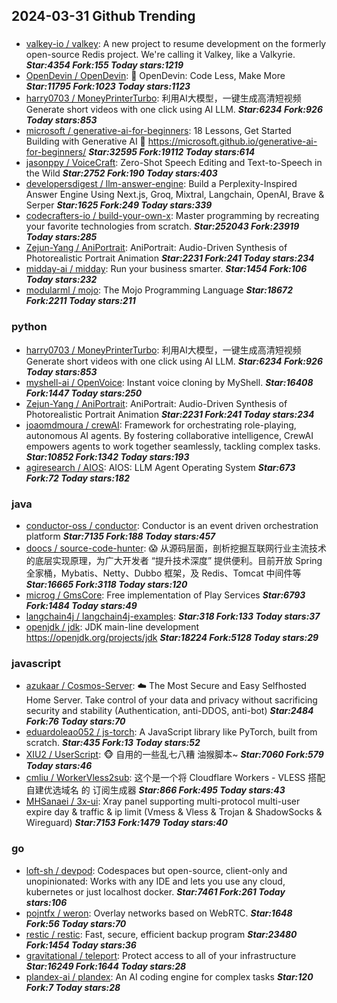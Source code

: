 ## 2024-03-31 Github Trending

### 
* [valkey-io / valkey](https://github.com/valkey-io/valkey): A new project to resume development on the formerly open-source Redis project. We're calling it Valkey, like a Valkyrie. ***Star:4354 Fork:155 Today stars:1219***
* [OpenDevin / OpenDevin](https://github.com/OpenDevin/OpenDevin): 🐚 OpenDevin: Code Less, Make More ***Star:11795 Fork:1023 Today stars:1123***
* [harry0703 / MoneyPrinterTurbo](https://github.com/harry0703/MoneyPrinterTurbo): 利用AI大模型，一键生成高清短视频 Generate short videos with one click using AI LLM. ***Star:6234 Fork:926 Today stars:853***
* [microsoft / generative-ai-for-beginners](https://github.com/microsoft/generative-ai-for-beginners): 18 Lessons, Get Started Building with Generative AI 🔗 https://microsoft.github.io/generative-ai-for-beginners/ ***Star:32595 Fork:19112 Today stars:614***
* [jasonppy / VoiceCraft](https://github.com/jasonppy/VoiceCraft): Zero-Shot Speech Editing and Text-to-Speech in the Wild ***Star:2752 Fork:190 Today stars:403***
* [developersdigest / llm-answer-engine](https://github.com/developersdigest/llm-answer-engine): Build a Perplexity-Inspired Answer Engine Using Next.js, Groq, Mixtral, Langchain, OpenAI, Brave & Serper ***Star:1625 Fork:249 Today stars:339***
* [codecrafters-io / build-your-own-x](https://github.com/codecrafters-io/build-your-own-x): Master programming by recreating your favorite technologies from scratch. ***Star:252043 Fork:23919 Today stars:285***
* [Zejun-Yang / AniPortrait](https://github.com/Zejun-Yang/AniPortrait): AniPortrait: Audio-Driven Synthesis of Photorealistic Portrait Animation ***Star:2231 Fork:241 Today stars:234***
* [midday-ai / midday](https://github.com/midday-ai/midday): Run your business smarter. ***Star:1454 Fork:106 Today stars:232***
* [modularml / mojo](https://github.com/modularml/mojo): The Mojo Programming Language ***Star:18672 Fork:2211 Today stars:211***

### python
* [harry0703 / MoneyPrinterTurbo](https://github.com/harry0703/MoneyPrinterTurbo): 利用AI大模型，一键生成高清短视频 Generate short videos with one click using AI LLM. ***Star:6234 Fork:926 Today stars:853***
* [myshell-ai / OpenVoice](https://github.com/myshell-ai/OpenVoice): Instant voice cloning by MyShell. ***Star:16408 Fork:1447 Today stars:250***
* [Zejun-Yang / AniPortrait](https://github.com/Zejun-Yang/AniPortrait): AniPortrait: Audio-Driven Synthesis of Photorealistic Portrait Animation ***Star:2231 Fork:241 Today stars:234***
* [joaomdmoura / crewAI](https://github.com/joaomdmoura/crewAI): Framework for orchestrating role-playing, autonomous AI agents. By fostering collaborative intelligence, CrewAI empowers agents to work together seamlessly, tackling complex tasks. ***Star:10852 Fork:1342 Today stars:193***
* [agiresearch / AIOS](https://github.com/agiresearch/AIOS): AIOS: LLM Agent Operating System ***Star:673 Fork:72 Today stars:182***

### java
* [conductor-oss / conductor](https://github.com/conductor-oss/conductor): Conductor is an event driven orchestration platform ***Star:7135 Fork:188 Today stars:457***
* [doocs / source-code-hunter](https://github.com/doocs/source-code-hunter): 😱 从源码层面，剖析挖掘互联网行业主流技术的底层实现原理，为广大开发者 “提升技术深度” 提供便利。目前开放 Spring 全家桶，Mybatis、Netty、Dubbo 框架，及 Redis、Tomcat 中间件等 ***Star:16665 Fork:3118 Today stars:120***
* [microg / GmsCore](https://github.com/microg/GmsCore): Free implementation of Play Services ***Star:6793 Fork:1484 Today stars:49***
* [langchain4j / langchain4j-examples](https://github.com/langchain4j/langchain4j-examples):  ***Star:318 Fork:133 Today stars:37***
* [openjdk / jdk](https://github.com/openjdk/jdk): JDK main-line development https://openjdk.org/projects/jdk ***Star:18224 Fork:5128 Today stars:29***

### javascript
* [azukaar / Cosmos-Server](https://github.com/azukaar/Cosmos-Server): ☁️ The Most Secure and Easy Selfhosted Home Server. Take control of your data and privacy without sacrificing security and stability (Authentication, anti-DDOS, anti-bot) ***Star:2484 Fork:76 Today stars:70***
* [eduardoleao052 / js-torch](https://github.com/eduardoleao052/js-torch): A JavaScript library like PyTorch, built from scratch. ***Star:435 Fork:13 Today stars:52***
* [XIU2 / UserScript](https://github.com/XIU2/UserScript): 🐵 自用的一些乱七八糟 油猴脚本~ ***Star:7060 Fork:579 Today stars:46***
* [cmliu / WorkerVless2sub](https://github.com/cmliu/WorkerVless2sub): 这个是一个将 Cloudflare Workers - VLESS 搭配 自建优选域名 的 订阅生成器 ***Star:866 Fork:495 Today stars:43***
* [MHSanaei / 3x-ui](https://github.com/MHSanaei/3x-ui): Xray panel supporting multi-protocol multi-user expire day & traffic & ip limit (Vmess & Vless & Trojan & ShadowSocks & Wireguard) ***Star:7153 Fork:1479 Today stars:40***

### go
* [loft-sh / devpod](https://github.com/loft-sh/devpod): Codespaces but open-source, client-only and unopinionated: Works with any IDE and lets you use any cloud, kubernetes or just localhost docker. ***Star:7461 Fork:261 Today stars:106***
* [pojntfx / weron](https://github.com/pojntfx/weron): Overlay networks based on WebRTC. ***Star:1648 Fork:56 Today stars:70***
* [restic / restic](https://github.com/restic/restic): Fast, secure, efficient backup program ***Star:23480 Fork:1454 Today stars:36***
* [gravitational / teleport](https://github.com/gravitational/teleport): Protect access to all of your infrastructure ***Star:16249 Fork:1644 Today stars:28***
* [plandex-ai / plandex](https://github.com/plandex-ai/plandex): An AI coding engine for complex tasks ***Star:120 Fork:7 Today stars:28***
